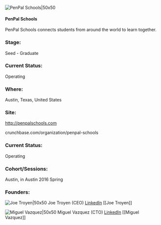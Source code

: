

![PenPal Schools|50x50](https://apimg.techstars.com/connect/images/image_files/56bd1e85a93e9f0504000001/original/PenPalSchools_blue_square_small.png)

#### PenPal Schools
PenPal Schools connects students from around the world to learn together.

### Stage: 
Seed - Graduate 

### Current Status: 
Operating

### Where:
Austin, Texas, United States

### Site:
http://penpalschools.com



crunchbase.com/organization/penpal-schools

### Current Status: 
Operating

### Cohort/Sessions: 
Austin, in Austin 2016 Spring

### Founders: 

![Joe Troyen|50x50](https://apimg.techstars.com/connect/images/image_files/56bd1ccba93e9f8565000001/original/Joe_Troyen_Full.jpg) Joe Troyen (CEO) [LinkedIn](https://linkedin.com/in/joe-troyen-b3719138) [[Joe Troyen]]

![Miguel Vazquez|50x50](https://apimg.techstars.com/connect/images/image_files/56d5c32aa93e9f2bec000006/original/11154958_10153245995917210_5496661359785594060_o.jpg) Miguel Vazquez (CTO) [LinkedIn](https://linkedin.com/in/migueldavidvazquez) [[Miguel Vazquez]]


